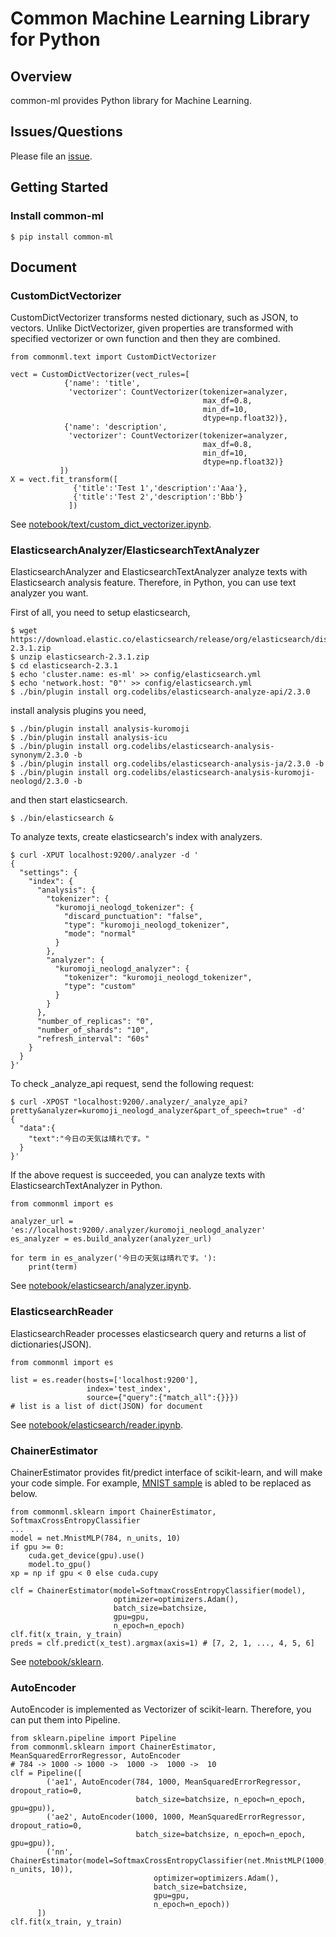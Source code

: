 Common Machine Learning Library for Python
====

## Overview

common-ml provides Python library for Machine Learning.

## Issues/Questions

Please file an [issue](https://github.com/bizreach/common-ml/issues "issue").

## Getting Started

### Install common-ml

    $ pip install common-ml

## Document

### CustomDictVectorizer

CustomDictVectorizer transforms nested dictionary, such as JSON, to vectors.
Unlike DictVectorizer, given properties are transformed with specified vectorizer or own function and then they are combined.

    from commonml.text import CustomDictVectorizer

    vect = CustomDictVectorizer(vect_rules=[
                {'name': 'title',
                 'vectorizer': CountVectorizer(tokenizer=analyzer,
                                               max_df=0.8,
                                               min_df=10,
                                               dtype=np.float32)},
                {'name': 'description',
                 'vectorizer': CountVectorizer(tokenizer=analyzer,
                                               max_df=0.8,
                                               min_df=10,
                                               dtype=np.float32)}
               ])
    X = vect.fit_transform([
                  {'title':'Test 1','description':'Aaa'},
                  {'title':'Test 2','description':'Bbb'}
                 ])

See [notebook/text/custom_dict_vectorizer.ipynb](https://github.com/bizreach/common-ml/blob/master/notebook/text/custom_dict_vectorizer.ipynb).

### ElasticsearchAnalyzer/ElasticsearchTextAnalyzer

ElasticsearchAnalyzer and ElasticsearchTextAnalyzer analyze texts with Elasticsearch analysis feature.
Therefore, in Python, you can use text analyzer you want.

First of all, you need to setup elasticsearch,

    $ wget https://download.elastic.co/elasticsearch/release/org/elasticsearch/distribution/zip/elasticsearch/2.3.1/elasticsearch-2.3.1.zip
    $ unzip elasticsearch-2.3.1.zip
    $ cd elasticsearch-2.3.1
    $ echo 'cluster.name: es-ml' >> config/elasticsearch.yml
    $ echo 'network.host: "0"' >> config/elasticsearch.yml
    $ ./bin/plugin install org.codelibs/elasticsearch-analyze-api/2.3.0

install analysis plugins you need,

    $ ./bin/plugin install analysis-kuromoji
    $ ./bin/plugin install analysis-icu
    $ ./bin/plugin install org.codelibs/elasticsearch-analysis-synonym/2.3.0 -b
    $ ./bin/plugin install org.codelibs/elasticsearch-analysis-ja/2.3.0 -b
    $ ./bin/plugin install org.codelibs/elasticsearch-analysis-kuromoji-neologd/2.3.0 -b

and then start elasticsearch.

    $ ./bin/elasticsearch &

To analyze texts, create elasticsearch's index with analyzers.

    $ curl -XPUT localhost:9200/.analyzer -d '
    {
      "settings": {
        "index": {
          "analysis": {
            "tokenizer": {
              "kuromoji_neologd_tokenizer": {
                "discard_punctuation": "false",
                "type": "kuromoji_neologd_tokenizer",
                "mode": "normal"
              }
            },
            "analyzer": {
              "kuromoji_neologd_analyzer": {
                "tokenizer": "kuromoji_neologd_tokenizer",
                "type": "custom"
              }
            }
          },
          "number_of_replicas": "0",
          "number_of_shards": "10",
          "refresh_interval": "60s"
        }
      }
    }'

To check \_analyze\_api request, send the following request:

    $ curl -XPOST "localhost:9200/.analyzer/_analyze_api?pretty&analyzer=kuromoji_neologd_analyzer&part_of_speech=true" -d'
    {
      "data":{
        "text":"今日の天気は晴れです。"
      }
    }'

If the above request is succeeded, you can analyze texts with ElasticsearchTextAnalyzer in Python.

    from commonml import es
    
    analyzer_url = 'es://localhost:9200/.analyzer/kuromoji_neologd_analyzer'
    es_analyzer = es.build_analyzer(analyzer_url)
    
    for term in es_analyzer('今日の天気は晴れです。'):
        print(term)

See [notebook/elasticsearch/analyzer.ipynb](https://github.com/bizreach/common-ml/blob/master/notebook/elasticsearch/analyzer.ipynb).

### ElasticsearchReader

ElasticsearchReader processes elasticsearch query and returns a list of dictionaries(JSON).

    from commonml import es

    list = es.reader(hosts=['localhost:9200'],
                     index='test_index',
                     source={"query":{"match_all":{}}})
    # list is a list of dict(JSON) for document

See [notebook/elasticsearch/reader.ipynb](https://github.com/bizreach/common-ml/blob/master/notebook/elasticsearch/reader.ipynb).

### ChainerEstimator

ChainerEstimator provides fit/predict interface of scikit-learn, and will make your code simple.
For example, [MNIST sample](https://github.com/pfnet/chainer/blob/master/examples/mnist/train_mnist.py) is abled to be replaced as below.

    from commonml.sklearn import ChainerEstimator, SoftmaxCrossEntropyClassifier
    ...
    model = net.MnistMLP(784, n_units, 10)
    if gpu >= 0:
        cuda.get_device(gpu).use()
        model.to_gpu()
    xp = np if gpu < 0 else cuda.cupy

    clf = ChainerEstimator(model=SoftmaxCrossEntropyClassifier(model),
                           optimizer=optimizers.Adam(),
                           batch_size=batchsize,
                           gpu=gpu,
                           n_epoch=n_epoch)
    clf.fit(x_train, y_train)
    preds = clf.predict(x_test).argmax(axis=1) # [7, 2, 1, ..., 4, 5, 6]

See [notebook/sklearn](https://github.com/bizreach/common-ml/tree/master/notebook/sklearn).

### AutoEncoder

AutoEncoder is implemented as Vectorizer of scikit-learn.
Therefore, you can put them into Pipeline.

    from sklearn.pipeline import Pipeline
    from commonml.sklearn import ChainerEstimator, MeanSquaredErrorRegressor, AutoEncoder
    # 784 -> 1000 -> 1000 ->  1000 ->  1000 ->  10
    clf = Pipeline([
            ('ae1', AutoEncoder(784, 1000, MeanSquaredErrorRegressor, dropout_ratio=0,
                                batch_size=batchsize, n_epoch=n_epoch, gpu=gpu)),
            ('ae2', AutoEncoder(1000, 1000, MeanSquaredErrorRegressor, dropout_ratio=0,
                                batch_size=batchsize, n_epoch=n_epoch, gpu=gpu)),
            ('nn', ChainerEstimator(model=SoftmaxCrossEntropyClassifier(net.MnistMLP(1000, n_units, 10)),
                                    optimizer=optimizers.Adam(),
                                    batch_size=batchsize,
                                    gpu=gpu,
                                    n_epoch=n_epoch))
          ])
    clf.fit(x_train, y_train)



